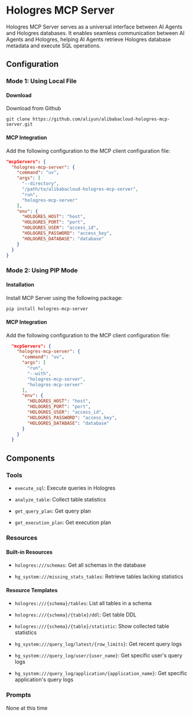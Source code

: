 # Hologres MCP Server
Hologres MCP Server serves as a universal interface between AI Agents and Hologres databases. It enables seamless communication between AI Agents and Hologres, helping AI Agents retrieve Hologres database metadata and execute SQL operations.

## Configuration
### Mode 1: Using Local File
#### Download
Download from Github
```shell
git clone https://github.com/aliyun/alibabacloud-hologres-mcp-server.git
```
#### MCP Integration
Add the following configuration to the MCP client configuration file:
```json
"mcpServers": {
  "hologres-mcp-server": {
    "command": "uv",
    "args": [
      "--directory",
      "/path/to/alibabacloud-hologres-mcp-server",
      "run",
      "hologres-mcp-server"
    ],
    "env": {
      "HOLOGRES_HOST": "host",
      "HOLOGRES_PORT": "port",
      "HOLOGRES_USER": "access_id",
      "HOLOGRES_PASSWORD": "access_key",
      "HOLOGRES_DATABASE": "database"
    }
  }
}
```

### Mode 2: Using PIP Mode
#### Installation
Install MCP Server using the following package:
```bash
pip install hologres-mcp-server
```

#### MCP Integration
Add the following configuration to the MCP client configuration file:
```json
  "mcpServers": {
    "hologres-mcp-server": {
      "command": "uv",
      "args": [
        "run",
        "--with",
        "hologres-mcp-server",
        "hologres-mcp-server"
      ],
      "env": {
        "HOLOGRES_HOST": "host",
        "HOLOGRES_PORT": "port",
        "HOLOGRES_USER": "access_id",
        "HOLOGRES_PASSWORD": "access_key",
        "HOLOGRES_DATABASE": "database"
      }
    }
  }
```

## Components
### Tools
* `execute_sql`: Execute queries in Hologres

* `analyze_table`: Collect table statistics

* `get_query_plan`: Get query plan

* `get_execution_plan`: Get execution plan

### Resources
#### Built-in Resources
* `hologres:///schemas`: Get all schemas in the database

* `hg_system:///missing_stats_tables`: Retrieve tables lacking statistics

#### Resource Templates
* `hologres:///{schema}/tables`: List all tables in a schema

* `hologres:///{schema}/{table}/ddl`: Get table DDL

* `hologres:///{schema}/{table}/statistic`: Show collected table statistics

* `hg_system:///query_log/latest/{row_limits}`: Get recent query logs

* `hg_system:///query_log/user/{user_name}`: Get specific user's query logs

* `hg_system:///query_log/application/{application_name}`: Get specific application's query logs

### Prompts
None at this time